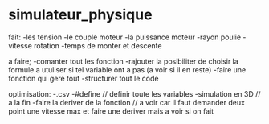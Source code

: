 # simulateur_physique

fait:
-les tension
-le couple moteur
-la puissance moteur
-rayon poulie
-vitesse rotation
-temps de monter et descente



a faire;
-comanter tout les fonction
-rajouter la posibiliter de choisir la formule a utuliser si tel variable ont a pas (a voir si il en reste)
-faire une fonction qui gere tout 
-structurer tout le code 

optimisation:
-.csv
-#define // definir toute les variables
-simulation en 3D // a la fin 
-faire la deriver de la fonction // a voir car il faut demander deux point une vitesse max et faire une deriver mais a voir si on fait

